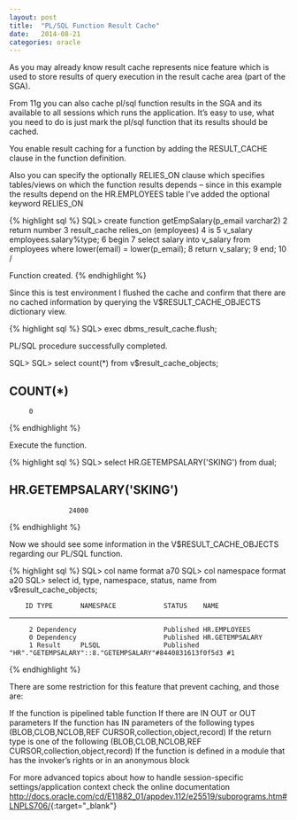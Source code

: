 ```yaml
---
layout: post
title:  "PL/SQL Function Result Cache"
date:   2014-08-21
categories: oracle
---
```


As you may already know result cache represents nice feature which is used to store results of query execution in the result cache area  (part of the SGA).

From 11g you can also cache pl/sql function results in the SGA and its available to all sessions which runs the application.
It’s easy to use, what you need to do is just mark the pl/sql function that its results should be cached.

You enable result caching for a function by adding the RESULT_CACHE clause in the function definition.

Also you can specify the optionally RELIES_ON clause which specifies tables/views on which the function results depends – since in this example the results depend on the HR.EMPLOYEES table I’ve added the optional keyword RELIES_ON

{% highlight sql %}
SQL> create function getEmpSalary(p_email varchar2)
  2  return number
  3  result_cache relies_on (employees)
  4  is
  5  v_salary employees.salary%type;
  6  begin
  7  select salary into v_salary from employees where lower(email) = lower(p_email);
  8  return v_salary;
  9  end;
 10  /

Function created.
{% endhighlight %}

Since this is test environment I flushed the cache and confirm that there are no cached information by querying the V$RESULT_CACHE_OBJECTS dictionary view.

{% highlight sql %}
SQL> exec dbms_result_cache.flush;

PL/SQL procedure successfully completed.

SQL>
SQL> select count(*) from v$result_cache_objects;

  COUNT(*)
----------
         0
{% endhighlight %}

Execute the function.

{% highlight sql %}
SQL> select HR.GETEMPSALARY('SKING') from dual;

HR.GETEMPSALARY('SKING')
------------------------
                   24000
{% endhighlight %}


Now we should see some information in the V$RESULT_CACHE_OBJECTS regarding our PL/SQL function.

{% highlight sql %}
SQL> col name format a70
SQL> col namespace format a20
SQL> select id, type, namespace, status, name from v$result_cache_objects;

        ID TYPE       NAMESPACE            STATUS    NAME
---------- ---------- -------------------- --------- ----------------------------------------------------------------------
         2 Dependency                      Published HR.EMPLOYEES
         0 Dependency                      Published HR.GETEMPSALARY
         1 Result     PLSQL                Published "HR"."GETEMPSALARY"::8."GETEMPSALARY"#8440831613f0f5d3 #1
{% endhighlight %}

There are some restriction for this feature that prevent caching, and those are:

If the function is pipelined table function
If there are IN OUT or OUT parameters
If the function has IN parameters of the following types (BLOB,CLOB,NCLOB,REF CURSOR,collection,object,record)
If the return type is one of the following (BLOB,CLOB,NCLOB,REF CURSOR,collection,object,record)
If the function is defined in a module that has the invoker’s rights or in an anonymous block

For more advanced topics about how to handle session-specific settings/application context check the online documentation <http://docs.oracle.com/cd/E11882_01/appdev.112/e25519/subprograms.htm#LNPLS706/>{:target="_blank"}